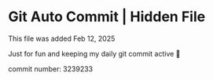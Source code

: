 # Git Auto Commit | Hidden File

This file was added Feb 12, 2025

Just for fun and keeping my daily git commit active 🤪

commit number: 3239233
